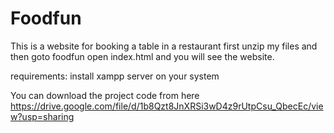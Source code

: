 # Foodfun
This is a website for booking a table in a restaurant 
 first unzip my files and then goto foodfun open index.html and you will see the website.
 
 requirements:
 install xampp server on your system 
 
 You can download the project code from here 
 https://drive.google.com/file/d/1b8Qzt8JnXRSi3wD4z9rUtpCsu_QbecEc/view?usp=sharing
